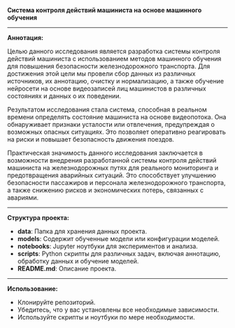 **Система контроля действий машиниста на основе машинного обучения**

---

**Аннотация:**

Целью данного исследования является разработка системы контроля действий машиниста с использованием методов машинного обучения для повышения безопасности железнодорожного транспорта. Для достижения этой цели мы провели сбор данных из различных источников, их аннотацию, очистку и нормализацию, а также обучение нейросети на основе видеозаписей лиц машинистов в различных состояниях и данных о их поведении.

Результатом исследования стала система, способная в реальном времени определять состояние машиниста на основе видеопотока. Она обнаруживает признаки усталости или отвлечения, предупреждая о возможных опасных ситуациях. Это позволяет оперативно реагировать на риски и повышает безопасность движения поездов.

Практическая значимость данного исследования заключается в возможности внедрения разработанной системы контроля действий машиниста на железнодорожных путях для реального мониторинга и предотвращения аварийных ситуаций. Это способствует улучшению безопасности пассажиров и персонала железнодорожного транспорта, а также снижению рисков и экономических потерь, связанных с авариями.

---

**Структура проекта:**

- **data**: Папка для хранения данных проекта.
- **models**: Содержит обученные модели или конфигурации моделей.
- **notebooks**: Jupyter ноутбуки для экспериментов и анализа.
- **scripts**: Python скрипты для различных задач, включая аннотацию, обработку данных и обучение моделей.
- **README.md**: Описание проекта.

---

**Использование:**

- Клонируйте репозиторий.
- Убедитесь, что у вас установлены все необходимые зависимости.
- Используйте скрипты и ноутбуки по мере необходимости.